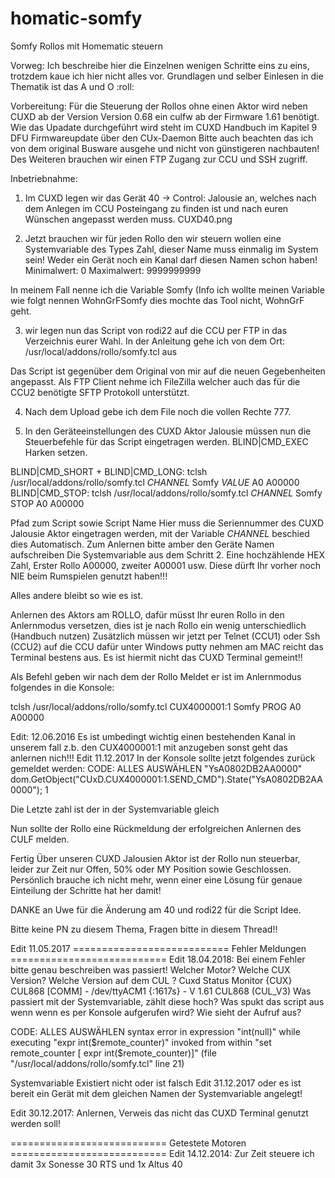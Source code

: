 # homatic-somfy
Somfy Rollos mit Homematic steuern

Vorweg: 
Ich beschreibe hier die Einzelnen wenigen Schritte eins zu eins, trotzdem kaue ich hier nicht alles vor. Grundlagen und selber Einlesen in die Thematik ist das A und O :roll: 

Vorbereitung:
Für die Steuerung der Rollos ohne einen Aktor wird neben CUXD ab der Version Version 0.68 ein culfw ab der Firmware 1.61 benötigt. Wie das Upadate durchgeführt wird steht im CUXD Handbuch im Kapitel 9 DFU Firmwareupdate über den CUx-Daemon
Bitte auch beachten das ich von dem original Busware ausgehe und nicht von günstigeren nachbauten!
Des Weiteren brauchen wir einen FTP Zugang zur CCU und SSH zugriff.

Inbetriebnahme:
1. Im CUXD legen wir das Gerät 40 -> Control: Jalousie an, welches nach dem Anlegen im CCU Posteingang zu finden ist und nach euren Wünschen angepasst werden muss.
CUXD40.png




2. Jetzt brauchen wir für jeden Rollo den wir steuern wollen eine Systemvariable des Types Zahl, dieser Name muss einmalig im System sein! Weder ein Gerät noch ein Kanal darf diesen Namen schon haben! 
Minimalwert: 0
Maximalwert: 9999999999

In meinem Fall nenne ich die Variable Somfy (Info ich wollte meinen Variable wie folgt nennen WohnGrFSomfy dies mochte das Tool nicht, WohnGrF geht.

3. wir legen nun das Script von rodi22 auf die CCU per FTP in das Verzeichnis eurer Wahl.
In der Anleitung gehe ich von dem Ort: /usr/local/addons/rollo/somfy.tcl aus

Das Script ist gegenüber dem Original von mir auf die neuen Gegebenheiten angepasst.
Als FTP Client nehme ich FileZilla welcher auch das für die CCU2 benötigte SFTP Protokoll unterstützt.






4. Nach dem Upload gebe ich dem File noch die vollen Rechte 777.

5. In den Geräteeinstellungen des CUXD Aktor Jalousie müssen nun die Steuerbefehle für das Script eingetragen werden.
BLIND|CMD_EXEC Harken setzen.

BLIND|CMD_SHORT + BLIND|CMD_LONG: tclsh /usr/local/addons/rollo/somfy.tcl $CHANNEL$ Somfy $VALUE$ A0 A00000
BLIND|CMD_STOP: tclsh /usr/local/addons/rollo/somfy.tcl $CHANNEL$ Somfy STOP A0 A00000

Pfad zum Script sowie Script Name 
Hier muss die Seriennummer des CUXD Jalousie Aktor eingetragen werden, mit der Variable $CHANNEL$ beschied dies Automatisch. Zum Anlernen bitte amber den Geräte Namen aufschreiben 
Die Systemvariable aus dem Schritt 2. 
Eine hochzählende HEX Zahl, Erster Rollo A00000, zweiter A00001 usw. Diese dürft Ihr vorher noch NIE beim Rumspielen genutzt haben!!!

Alles andere bleibt so wie es ist.

Anlernen des Aktors am ROLLO, dafür müsst Ihr euren Rollo in den Anlernmodus versetzen, dies ist je nach Rollo ein wenig unterschiedlich (Handbuch nutzen)
Zusätzlich müssen wir jetzt per Telnet (CCU1) oder Ssh (CCU2) auf die CCU dafür unter Windows putty nehmen am MAC reicht das Terminal bestens aus. Es ist hiermit nicht das CUXD Terminal gemeint!!

Als Befehl geben wir nach dem der Rollo Meldet er ist im Anlernmodus folgendes in die Konsole:

tclsh /usr/local/addons/rollo/somfy.tcl CUX4000001:1 Somfy PROG A0 A00000 

Edit: 12.06.2016 Es ist umbedingt wichtig einen bestehenden Kanal in unserem fall z.b. den CUX4000001:1 mit anzugeben sonst geht das anlernen nich!!!
Edit 11.12.2017 In der Konsole sollte jetzt folgendes zurück gemeldet werden:
CODE: ALLES AUSWÄHLEN
"YsA0802DB2AA0000"
dom.GetObject("CUxD.CUX4000001:1.SEND_CMD").State("YsA0802DB2AA0000");
1

Die Letzte zahl ist der in der Systemvariable gleich

Nun sollte der Rollo eine Rückmeldung der erfolgreichen Anlernen des CULF melden.

Fertig
Über unseren CUXD Jalousien Aktor ist der Rollo nun steuerbar, leider zur Zeit nur Offen, 50% oder MY Position sowie Geschlossen.
Persönlich brauche ich nicht mehr, wenn einer eine Lösung für genaue Einteilung der Schritte hat her damit!

DANKE an Uwe für die Änderung am 40 und rodi22 für die Script Idee.

Bitte keine PN zu diesem Thema, Fragen bitte in diesem Thread!!

Edit 11.05.2017
=========================== Fehler Meldungen ===========================
Edit 18.04.2018:
Bei einem Fehler bitte genau beschreiben was passiert!
Welcher Motor?
Welche CUX Version? Welche Version auf dem CUL ? Cuxd Status Monitor {CUX} CUL868 [COMM] - /dev/ttyACM1 {:1617s} - V 1.61 CUL868 (CUL_V3)
Was passiert mit der Systemvariable, zählt diese hoch?
Was spukt das script aus wenn wenn es per Konsole aufgerufen wird? Wie sieht der Aufruf aus?


CODE: ALLES AUSWÄHLEN
syntax error in expression "int(null)"
    while executing
"expr int($remote_counter)"
    invoked from within
"set remote_counter [ expr int($remote_counter)]"
    (file "/usr/local/addons/rollo/somfy.tcl" line 21)


Systemvariable Existiert nicht oder ist falsch
Edit 31.12.2017 oder es ist bereit ein Gerät mit dem gleichen Namen der Systemvariable angelegt!



Edit 30.12.2017: Anlernen, Verweis das nicht das CUXD Terminal genutzt werden soll!


=========================== Getestete Motoren ===========================
Edit 14.12.2014: Zur Zeit steuere ich damit 3x Sonesse 30 RTS und 1x Altus 40
